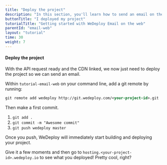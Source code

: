 ```yaml
---
title: "Deploy the project"
description: "In this section, you'll learn how to send an email on the web using the WeDeploy API Client."
buttonTitle: "I deployed my project"
tutorialTitle: "Getting started with WeDeploy Email on the web"
parentId: "email-web"
layout: "tutorial"
time: 30
weight: 7
---
```


#### Deploy the project

With the API request ready and the CDN linked, we now just need to deploy the project so we can send an email.

Within `tutorial-email-web` on your command line, add a git remote by running:

```xml
git remote add wedeploy http://git.wedeploy.com/<your-project-id>.git
```

Then make a first commit. 
1. `git add .`
2. `git commit -m "Awesome commit"`
3. `git push wedeploy master`

Once you push, WeDeploy will immediately start building and deploying your project.

Give it a few moments and then go to `hosting.<your-project-id>.wedeploy.io` to see what you deployed! Pretty cool, right?

